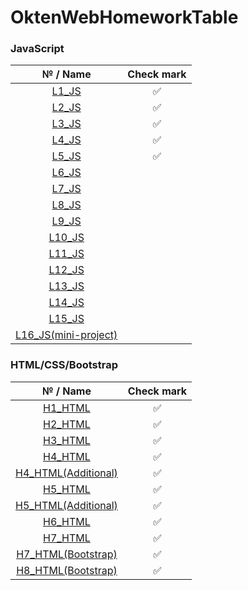 # OktenWebHomeworkTable
### JavaScript
|   № / Name | Check mark  |
| :----------: | :----------:  |
|   [L1_JS](https://github.com/IFalcoNI/OktenWebHomework/tree/main/JavaScript/L1_JS)  |     ✅      |
|   [L2_JS](https://github.com/IFalcoNI/OktenWebHomework/tree/main/JavaScript/L2_JS)  |     ✅      |
|   [L3_JS](https://github.com/IFalcoNI/OktenWebHomework/tree/main/JavaScript/L3_JS)  |     ✅      |
|   [L4_JS](https://github.com/IFalcoNI/OktenWebHomework/tree/main/JavaScript/L4_JS)  |     ✅      |
|   [L5_JS](https://github.com/IFalcoNI/OktenWebHomework/tree/main/JavaScript/L5_JS)  |     ✅      |
|   [L6_JS](https://github.com/IFalcoNI/OktenWebHomework/tree/main/JavaScript/L6_JS)  |          |
|   [L7_JS](https://github.com/IFalcoNI/OktenWebHomework/tree/main/JavaScript/L7_JS)  |          |
|   [L8_JS](https://github.com/IFalcoNI/OktenWebHomework/tree/main/JavaScript/L8_JS)  |          |
|   [L9_JS](https://github.com/IFalcoNI/OktenWebHomework/tree/main/JavaScript/L9_JS)  |          |
|   [L10_JS](https://github.com/IFalcoNI/OktenWebHomework/tree/main/JavaScript/L10_JS)  |          |
|   [L11_JS](https://github.com/IFalcoNI/OktenWebHomework/tree/main/JavaScript/L11_JS)  |          |
|   [L12_JS](https://github.com/IFalcoNI/OktenWebHomework/tree/main/JavaScript/L12_JS)  |          |
|   [L13_JS](https://github.com/IFalcoNI/OktenWebHomework/tree/main/JavaScript/L13_JS)  |          |
|   [L14_JS](https://github.com/IFalcoNI/OktenWebHomework/tree/main/JavaScript/L14_JS)  |          |
|   [L15_JS](https://github.com/IFalcoNI/OktenWebHomework/tree/main/JavaScript/L15_JS)  |          |
|   [L16_JS(mini-project)](https://github.com/IFalcoNI/OktenWebHomework/tree/main/JavaScript/L16_JS)  |          |


### HTML/CSS/Bootstrap
|   № / Name | Check mark  |
| :----------: | :----------:  |
|   [H1_HTML](https://github.com/IFalcoNI/OktenWebHomework/tree/main/HTML/H1_HTML)  |     ✅      |
|   [H2_HTML](https://github.com/IFalcoNI/OktenWebHomework/tree/main/HTML/H2_HTML)  |     ✅      |
|   [H3_HTML](https://github.com/IFalcoNI/OktenWebHomework/tree/main/HTML/H3_HTML)  |     ✅      |
|   [H4_HTML](https://github.com/IFalcoNI/OktenWebHomework/tree/main/HTML/H4_HTML)  |     ✅      |
|   [H4_HTML(Additional)](https://github.com/IFalcoNI/OktenWebHomework/tree/main/HTML/H4_HTML/Additional)  |     ✅      |
|   [H5_HTML](https://github.com/IFalcoNI/OktenWebHomework/tree/main/HTML/H5_HTML)  |      ✅     |
|   [H5_HTML(Additional)](https://github.com/IFalcoNI/OktenWebHomework/tree/main/HTML/H5_HTML/Additional)  |     ✅       |
|   [H6_HTML](https://github.com/IFalcoNI/OktenWebHomework/tree/main/HTML/H6_HTML)  |    ✅       |
|   [H7_HTML](https://github.com/IFalcoNI/OktenWebHomework/tree/main/HTML/H7_HTML)  |     ✅      |
|   [H7_HTML(Bootstrap)](https://github.com/IFalcoNI/OktenWebHomework/tree/main/HTML/H7_HTML/BootstrapEdition)  |     ✅      |
|   [H8_HTML(Bootstrap)](https://github.com/IFalcoNI/OktenWebHomework/tree/main/HTML/H8_HTML)  |    ✅      |
